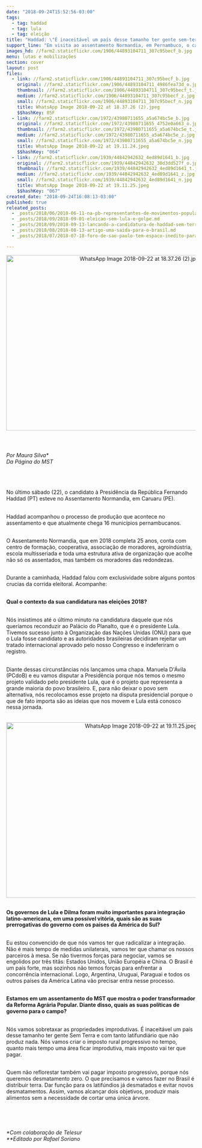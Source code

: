 ```yaml
---
date: "2018-09-24T15:52:56-03:00"
tags:
  - tag: haddad
  - tag: lula
  - tag: eleição
title: "Haddad: \"É inaceitável um país desse tamanho ter gente sem-terra\""
support_line: "Em visita ao assentamento Normandia, em Pernambuco, o candidato à Presidência falou com exclusividade sobre alguns pontos crucias da corrida eleitoral "
images_hd: //farm2.staticflickr.com/1906/44893104711_307c95becf_b.jpg
menu: lutas e mobilizações
section: cover
layout: post
files:
  - link: //farm2.staticflickr.com/1906/44893104711_307c95becf_b.jpg
    original: //farm2.staticflickr.com/1906/44893104711_4986fea73d_o.jpg
    thumbnail: //farm2.staticflickr.com/1906/44893104711_307c95becf_t.jpg
    medium: //farm2.staticflickr.com/1906/44893104711_307c95becf_z.jpg
    small: //farm2.staticflickr.com/1906/44893104711_307c95becf_n.jpg
    title: WhatsApp Image 2018-09-22 at 18.37.26 (2).jpeg
    $$hashKey: 05F
  - link: //farm2.staticflickr.com/1972/43980711655_a5a674bc5e_b.jpg
    original: //farm2.staticflickr.com/1972/43980711655_4752e0a663_o.jpg
    thumbnail: //farm2.staticflickr.com/1972/43980711655_a5a674bc5e_t.jpg
    medium: //farm2.staticflickr.com/1972/43980711655_a5a674bc5e_z.jpg
    small: //farm2.staticflickr.com/1972/43980711655_a5a674bc5e_n.jpg
    title: WhatsApp Image 2018-09-22 at 19.11.24.jpeg
    $$hashKey: "064"
  - link: //farm2.staticflickr.com/1939/44842942632_4ed89d1641_b.jpg
    original: //farm2.staticflickr.com/1939/44842942632_30d3dd527f_o.jpg
    thumbnail: //farm2.staticflickr.com/1939/44842942632_4ed89d1641_t.jpg
    medium: //farm2.staticflickr.com/1939/44842942632_4ed89d1641_z.jpg
    small: //farm2.staticflickr.com/1939/44842942632_4ed89d1641_n.jpg
    title: WhatsApp Image 2018-09-22 at 19.11.25.jpeg
    $$hashKey: "067"
created_date: "2018-09-24T16:08:13-03:00"
published: true
releated_posts:
  - _posts/2018/06/2018-06-11-na-pb-representantes-de-movimentos-populares-e-partidos-politicos-se-reunem-para-o-lancamento-da-candidatura-de-lula-a-presidencia.md
  - _posts/2018/09/2018-09-01-eleicao-sem-lula-e-golpe.md
  - _posts/2018/09/2018-09-13-lancando-a-candidatura-de-haddad-sem-terra-realizam-festival-pela-democracia-em-atalaia-zona-da-mata-de-alagoas.md
  - _posts/2018/08/2018-08-13-artigo-uma-saida-para-o-brasil.md
  - _posts/2018/07/2018-07-18-foro-de-sao-paulo-tem-espaco-inedito-para-escuta-de-redes-e-movimentos-populares.md

---
```

<p>
<style type="text/css">@page { margin: 2cm }
		p { margin-bottom: 0.25cm; line-height: 120% }
</style>
</p>

<p style="text-align:center"><img alt="WhatsApp Image 2018-09-22 at 18.37.26 (2).jpeg" height="466" src="//farm2.staticflickr.com/1906/44893104711_307c95becf_b.jpg" width="700" /></p>

<p style="box-sizing: inherit; margin: 0px 0px 11px; font-size: 1.1em; color: rgb(85, 85, 85); font-family: Helvetica, Arial, sans-serif;">&nbsp;</p>

<p><br />
<em>Por Maura Silva*<br />
Da P&aacute;gina do MST</em><br />
<br />
&nbsp;</p>

<p><br />
No &uacute;ltimo s&aacute;bado (22), o candidato &agrave; Presid&ecirc;ncia da Rep&uacute;blica Fernando Haddad (PT) esteve no Assentamento Normandia, em Caruaru (PE).</p>

<p><br />
Haddad acompanhou o processo de produ&ccedil;&atilde;o que acontece no assentamento e que atualmente chega 16 munic&iacute;pios pernambucanos.</p>

<p><br />
O Assentamento Normandia, que em 2018 completa 25 anos, conta com centro de forma&ccedil;&atilde;o, cooperativa, associa&ccedil;&atilde;o de moradores, agroind&uacute;stria, escola multisseriada e toda uma estrutura ativa de organiza&ccedil;&atilde;o que acolhe n&atilde;o s&oacute; os assentados, mas tamb&eacute;m os moradores das redondezas.</p>

<p><br />
Durante a caminhada, Haddad falou com exclusividade sobre alguns pontos crucias da corrida eleitoral. Acompanhe:</p>

<p><br />
<strong>Qual o contexto da sua candidatura nas elei&ccedil;&otilde;es 2018?</strong></p>

<p><br />
N&oacute;s insistimos at&eacute; o &uacute;ltimo minuto na candidatura daquele que n&oacute;s quer&iacute;amos reconduzir ao Pal&aacute;cio do Planalto, que &eacute; o presidente Lula. Tivemos sucesso junto &agrave; Organiza&ccedil;&atilde;o das Na&ccedil;&otilde;es Unidas (ONU) para que o Lula fosse candidato e as autoridades brasileiras decidiram rejeitar um tratado internacional aprovado pelo nosso Congresso e indeferiram o registro.</p>

<p><br />
Diante dessas circunst&acirc;ncias n&oacute;s lan&ccedil;amos uma chapa. Manuela D&#39;&Aacute;vila (PCdoB) e eu vamos disputar a Presid&ecirc;ncia porque n&oacute;s temos o mesmo projeto validado pelo presidente Lula, que &eacute; o projeto que representa a grande maioria do povo brasileiro. E, para n&atilde;o deixar o povo sem alternativa, n&oacute;s recolocamos esse projeto na disputa presidencial porque o que de fato importa s&atilde;o as ideias que nos movem e Lula est&aacute; conosco nessa jornada.<br />
&nbsp;</p>

<p style="text-align:center"><img alt="WhatsApp Image 2018-09-22 at 19.11.25.jpeg" height="466" src="//farm2.staticflickr.com/1939/44842942632_4ed89d1641_b.jpg" width="700" /></p>

<p><br />
<strong>Os governos de Lula e Dilma foram muito importantes para integra&ccedil;&atilde;o latino-americana, em uma poss&iacute;vel vit&oacute;ria, quais s&atilde;o as suas prerrogativas do governo com os pa&iacute;ses da Am&eacute;rica do Sul?</strong></p>

<p><br />
Eu estou convencido de que n&oacute;s vamos ter que radicalizar a integra&ccedil;&atilde;o. N&atilde;o &eacute; mais tempo de medidas unilaterais, vamos ter que chamar os nossos parceiros &agrave; mesa. Se n&atilde;o tivermos for&ccedil;as para negociar, vamos se engolidos por tr&ecirc;s tit&atilde;s: Estados Unidos, Uni&atilde;o Europ&eacute;ia e China. O Brasil &eacute; um pa&iacute;s forte, mas sozinhos n&atilde;o temos for&ccedil;as para enfrentar a concorr&ecirc;ncia internacional. Logo, Argentina, Uruguai, Paraguai e todos os outros pa&iacute;ses da Am&eacute;rica Latina v&atilde;o precisar entra nesse processo.</p>

<p><br />
<strong>Estamos em um assentamento do MST que mostra o poder transformador da Reforma Agr&aacute;ria Popular. Diante disso, quais as suas pol&iacute;ticas de governo para o campo?</strong></p>

<p><br />
N&oacute;s vamos sobretaxar as propriedades improdutivas. &Eacute; inaceit&aacute;vel um pa&iacute;s desse tamanho ter gente Sem Terra e com tanto latifundi&aacute;rio que n&atilde;o produz nada. N&oacute;s vamos criar o imposto rural progressivo no tempo, quanto mais tempo uma &aacute;rea ficar improdutiva, mais imposto vai ter que pagar.</p>

<p><br />
Quem n&atilde;o reflorestar tamb&eacute;m vai pagar imposto progressivo, porque n&oacute;s queremos desmatamento zero. O que precisamos e vamos fazer no Brasil &eacute; distribuir terra. Dar fun&ccedil;&atilde;o para os latif&uacute;ndios j&aacute; desmatados e evitar novos desmatamentos. Assim, vamos alcan&ccedil;ar dois objetivos, produzir mais alimentos sem a necessidade de cortar uma &uacute;nica &aacute;rvore.</p>

<p>&nbsp;</p>

<p>&nbsp;</p>

<p><em>*Com colabora&ccedil;&atilde;o de Telesur</em><br />
<em>**Editado por Rafael Soriano</em></p>
